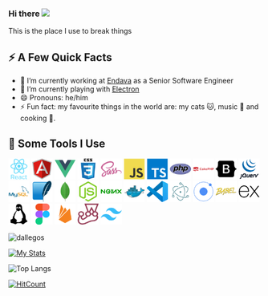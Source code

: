 ### Hi there <img src="https://media.giphy.com/media/hvRJCLFzcasrR4ia7z/giphy.gif" width="5%">

This is the place I use to break things

<h2>⚡️ A Few Quick Facts</h2>

- 🔭 I’m currently working at <a href="https://github.com/Endava/" target="_blank" rel="noopener noreferrer">Endava</a> as a Senior Software Engineer 
- 🌱 I’m currently playing with <a href="https://www.electronjs.org" target="_blank" rel="noopener noreferrer">Electron</a>
- 😄 Pronouns: he/him
- ⚡ Fun fact: my favourite things in the world are: my cats 🐱, music 🎸 and cooking 🍳. 


<h2>🚀 Some Tools I Use</h2>
<p align="left">
    <img src="https://raw.githubusercontent.com/devicons/devicon/master/icons/react/react-original-wordmark.svg" alt="react" width="42" height="42" />
    <img src="https://raw.githubusercontent.com/devicons/devicon/master/icons/angularjs/angularjs-original.svg" alt="angular-js" width="42" height="42" />
    <img src="https://raw.githubusercontent.com/devicons/devicon/master/icons/vuejs/vuejs-original.svg" alt="vue" width="42" height="42" />
    <img src="https://raw.githubusercontent.com/devicons/devicon/master/icons/css3/css3-original-wordmark.svg" alt="css3" width="42" height="42" />
    <img src="https://raw.githubusercontent.com/devicons/devicon/master/icons/sass/sass-original.svg" alt="sass" width="42" height="42" />
    <img src="https://raw.githubusercontent.com/devicons/devicon/master/icons/javascript/javascript-original.svg" alt="javascript" width="42" height="42" />
    <img src="https://raw.githubusercontent.com/devicons/devicon/master/icons/typescript/typescript-original.svg" alt="typescript" width="42" height="42" />
    <img src="https://raw.githubusercontent.com/devicons/devicon/master/icons/php/php-original.svg" alt="php" width="42" height="42"/>
    <img src="https://raw.githubusercontent.com/devicons/devicon/master/icons/cakephp/cakephp-plain-wordmark.svg" alt="cakephp" width="42" height="42"/>
    <img src="https://raw.githubusercontent.com/devicons/devicon/master/icons/bootstrap/bootstrap-plain.svg" alt="bootstrap" width="42" height="42" />
    <img src="https://raw.githubusercontent.com/devicons/devicon/master/icons/jquery/jquery-original-wordmark.svg" alt="jquery" width="42" height="42" />
    <img src="https://raw.githubusercontent.com/devicons/devicon/master/icons/mysql/mysql-original-wordmark.svg" alt="mysql" width="42" height="42" />
    <img src="https://raw.githubusercontent.com/devicons/devicon/master/icons/sqlite/sqlite-original.svg" alt="sqlite" width="42" height="42" />
    <img src="https://raw.githubusercontent.com/devicons/devicon/master/icons/mongodb/mongodb-original.svg" alt="mongodb" width="42" height="42" />
    <img src="https://raw.githubusercontent.com/devicons/devicon/master/icons/nodejs/nodejs-original.svg" alt="nodejs" width="42" height="42" />
    <img src="https://raw.githubusercontent.com/devicons/devicon/master/icons/nginx/nginx-original.svg" alt="nginx" width="42" height="42" />
    <img src="https://raw.githubusercontent.com/devicons/devicon/master/icons/docker/docker-original.svg" alt="Docker" width="42" height="42" />
    <img src="https://raw.githubusercontent.com/devicons/devicon/master/icons/vscode/vscode-original.svg" alt="Visual Studio Code" width="42" height="42" />
    <img src="https://raw.githubusercontent.com/devicons/devicon/master/icons/electron/electron-original.svg" alt="Electron" width="42" height="42" />
    <img src="https://raw.githubusercontent.com/devicons/devicon/master/icons/ionic/ionic-original.svg" alt="ionic" width="42" height="42" />
    <img src="https://raw.githubusercontent.com/devicons/devicon/master/icons/babel/babel-original.svg" alt="babel" width="42" height="42"  />
    <img src="https://raw.githubusercontent.com/devicons/devicon/master/icons/express/express-original.svg" alt="express" width="42" height="42"  />
    <img src="https://raw.githubusercontent.com/devicons/devicon/master/icons/linux/linux-plain.svg" alt="linux" width="42" height="42"  />
    <img src="https://raw.githubusercontent.com/devicons/devicon/master/icons/figma/figma-original.svg" alt="figma" width="42" height="42"  />
    <img src="https://raw.githubusercontent.com/devicons/devicon/master/icons/firebase/firebase-plain.svg" alt="firebase" width="42" height="42"  />
    <img src="https://raw.githubusercontent.com/devicons/devicon/master/icons/jest/jest-plain.svg" alt="jest" width="42" height="42"  />
    <img src="https://raw.githubusercontent.com/devicons/devicon/master/icons/tailwindcss/tailwindcss-plain.svg" alt="tailwindcss" width="42" height="42"  />
</p>

<img src="https://github-readme-stats.vercel.app/api?username=dallegos&show_icons=true&count_private=true" alt="dallegos" />

[![My Stats](https://github-readme-stats.vercel.app/api/wakatime?username=dallegos)](https://github.com)

![Top Langs](https://github-readme-stats.vercel.app/api/top-langs/?username=dallegos&layout=compact)

<p>
    <a href="http://hits.dwyl.com/dallegos/dallegos/dallegos.svg?style=flat">
        <img src="https://hits.dwyl.com/dallegos/dallegos/dallegos.svg?style=flat" alt="HitCount">
    </a>
</p>
